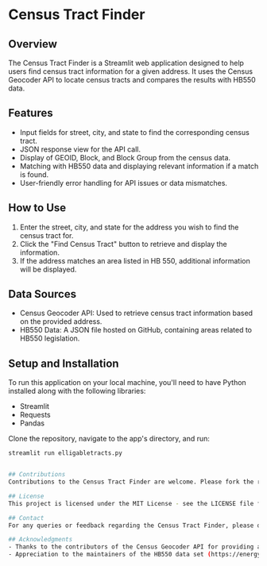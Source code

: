 # Census Tract Finder

## Overview
The Census Tract Finder is a Streamlit web application designed to help users find census tract information for a given address. It uses the Census Geocoder API to locate census tracts and compares the results with HB550 data.

## Features
- Input fields for street, city, and state to find the corresponding census tract.
- JSON response view for the API call.
- Display of GEOID, Block, and Block Group from the census data.
- Matching with HB550 data and displaying relevant information if a match is found.
- User-friendly error handling for API issues or data mismatches.

## How to Use
1. Enter the street, city, and state for the address you wish to find the census tract for.
2. Click the "Find Census Tract" button to retrieve and display the information.
3. If the address matches an area listed in HB 550, additional information will be displayed.

## Data Sources
- Census Geocoder API: Used to retrieve census tract information based on the provided address.
- HB550 Data: A JSON file hosted on GitHub, containing areas related to HB550 legislation.

## Setup and Installation
To run this application on your local machine, you'll need to have Python installed along with the following libraries:
- Streamlit
- Requests
- Pandas

Clone the repository, navigate to the app's directory, and run:
```bash
streamlit run elligabletracts.py


## Contributions
Contributions to the Census Tract Finder are welcome. Please fork the repository, make your changes, and submit a pull request.

## License
This project is licensed under the MIT License - see the LICENSE file for details.

## Contact
For any queries or feedback regarding the Census Tract Finder, please open an issue in the GitHub repository.

## Acknowledgments
- Thanks to the contributors of the Census Geocoder API for providing access to the data.
- Appreciation to the maintainers of the HB550 data set (https://energy.maryland.gov/SiteAssets/Pages/CensusTractsRPS/110723%20MD%20HB%20550%20Eligible%20Census%20Tracts%20Full%20List.pdf) for making the information publicly available.



